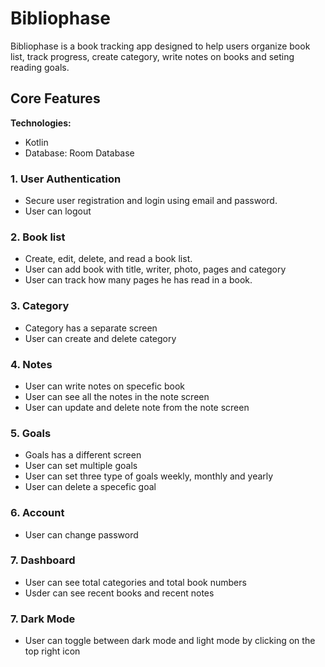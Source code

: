 # Bibliophase

Bibliophase is a book tracking app designed to help users organize book list, track progress, create category, write notes on books and seting reading goals.

## Core Features

**Technologies:**
- Kotlin
- Database: Room Database
  
### 1. User Authentication
- Secure user registration and login using email and password.
- User can logout


### 2. Book list

- Create, edit, delete, and read a book list.
- User can add book with title, writer, photo, pages and category
- User can track how many pages he has read in a book. 

### 3. Category
- Category has a separate screen
- User can create and delete category 


### 4. Notes
- User can write notes on specefic book
- User can see all the notes in the note screen
- User can update and delete note from the note screen


### 5. Goals
- Goals has a different screen
- User can set multiple goals
- User can set three type of goals weekly, monthly and yearly
- User can delete a specefic goal

### 6. Account
- User can change password

### 7. Dashboard
- User can see total categories and total book numbers
- Usder can see recent books and recent notes

### 7. Dark Mode
- User can toggle between dark mode and light mode by clicking on the top right icon


